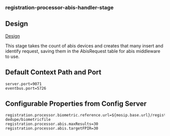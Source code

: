 ### registration-processor-abis-handler-stage

## Design
[Design](https://github.com/mosip/mosip/wiki/Registration-Processor)

This stage takes the count of abis devices and creates that many insert and identify request, saving them in the AbisRequest table for abis middleware to use.

## Default Context Path and Port
```
server.port=9071
eventbus.port=5726
```
## Configurable Properties from Config Server
```
registration.processor.biometric.reference.url=${mosip.base.url}/registrationprocessor/v1/bio-dedupe/biometricfile
registration.processor.abis.maxResults=30
registration.processor.abis.targetFPIR=30
```
